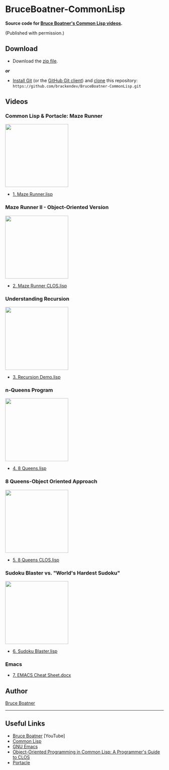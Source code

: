 BruceBoatner-CommonLisp
=======================

**Source code for [Bruce Boatner's Common Lisp videos](https://www.youtube.com/channel/UCkXniKqRStBfeE1rd-SM5Kw).**

(Published with permission.)

## Download

* Download the [zip file](https://github.com/brackendev/BruceBoatner-CommonLisp/archive/master.zip).

***or***

* [Install Git](https://git-scm.com/book/en/v2/Getting-Started-Installing-Git) (or the [GitHub Git client](https://desktop.github.com)) and [clone](https://git-scm.com/docs/git-clone) this repository: `https://github.com/brackendev/BruceBoatner-CommonLisp.git`

## Videos

### Common Lisp & Portacle: Maze Runner

<a href="http://www.youtube.com/watch?v=OoUTldpBAIc"><img src="http://img.youtube.com/vi/OoUTldpBAIc/0.jpg" width="200"/></a>

* [1. Maze Runner.lisp](https://github.com/brackendev/BruceBoatner-CommonLisp/blob/master/src/1.%20Maze%20Runner.lisp)

### Maze Runner II - Object-Oriented Version

<a href="https://www.youtube.com/watch?v=s_ceOSjRRGo"><img src="http://img.youtube.com/vi/s_ceOSjRRGo/0.jpg" width="200"></a>

* [2. Maze Runner CLOS.lisp](https://github.com/brackendev/BruceBoatner-CommonLisp/blob/master/src/2.%20Maze%20Runner%20CLOS.lisp)

### Understanding Recursion

<a href="https://www.youtube.com/watch?v=YVwjlFzraWw"><img src="http://img.youtube.com/vi/YVwjlFzraWw/0.jpg" width="200"></a>

* [3. Recursion Demo.lisp](https://github.com/brackendev/BruceBoatner-CommonLisp/blob/master/src/3.%20Recursion%20Demo.lisp)

### n-Queens Program

<a href="https://www.youtube.com/watch?v=0zeJNuT6Sn8"><img src="http://img.youtube.com/vi/0zeJNuT6Sn8/0.jpg" width="200"></a>

* [4. 8 Queens.lisp](https://github.com/brackendev/BruceBoatner-CommonLisp/blob/master/src/4.%208%20Queens.lisp)

### 8 Queens-Object Oriented Approach

<a href="https://www.youtube.com/watch?v=Vr6SvKpYdxs"><img src="http://img.youtube.com/vi/Vr6SvKpYdxs/0.jpg" width="200"></a>

* [5. 8 Queens CLOS.lisp](https://github.com/brackendev/BruceBoatner-CommonLisp/blob/master/src/5.%208%20Queens%20CLOS.lisp)

### Sudoku Blaster vs. "World's Hardest Sudoku"

<a href="https://www.youtube.com/watch?v=xVWXb_56lOA"><img src="http://img.youtube.com/vi/xVWXb_56lOA/0.jpg" width="200"></a>

* [6. Sudoku Blaster.lisp](https://github.com/brackendev/BruceBoatner-CommonLisp/blob/master/src/6.%20Sudoku%20Blaster.lisp)

### Emacs

* [7. EMACS Cheat Sheet.docx](https://github.com/brackendev/BruceBoatner-CommonLisp/blob/master/src/7.%20EMACS%20Cheat%20Sheet.docx)

## Author

[Bruce Boatner](https://www.youtube.com/channel/UCkXniKqRStBfeE1rd-SM5Kw)

- - -

## Useful Links

* [Bruce Boatner](https://www.youtube.com/channel/UCkXniKqRStBfeE1rd-SM5Kw) [YouTube]
* [Common Lisp](https://lisp-lang.org)
* [GNU Emacs](https://www.gnu.org/software/emacs/emacs.html)
* [Object-Oriented Programming in Common Lisp: A Programmer's Guide to CLOS](https://en.wikipedia.org/wiki/Object-Oriented_Programming_in_Common_Lisp:_A_Programmer%27s_Guide_to_CLOS)
* [Portacle](https://portacle.github.io)
